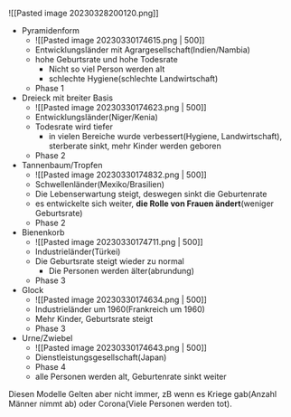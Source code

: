 ![[Pasted image 20230328200120.png]]
- Pyramidenform
	- ![[Pasted image 20230330174615.png | 500]]
	- Entwicklungsländer mit Agrargesellschaft(Indien/Nambia)
	- hohe Geburtsrate und hohe Todesrate
		- Nicht so viel Person werden alt
		- schlechte Hygiene(schlechte Landwirtschaft)
	- Phase 1
- Dreieck mit breiter Basis
	- ![[Pasted image 20230330174623.png | 500]]
	- Entwicklungsländer(Niger/Kenia)
	- Todesrate wird tiefer
		- in vielen Bereiche wurde verbessert(Hygiene, Landwirtschaft), sterberate sinkt, mehr Kinder werden geboren
	- Phase 2
- Tannenbaum/Tropfen
	- ![[Pasted image 20230330174832.png | 500]]
	- Schwellenländer(Mexiko/Brasilien)
	- Die Lebenserwartung steigt, deswegen sinkt die Geburtenrate
	- es entwickelte sich weiter, **die Rolle von Frauen ändert**(weniger Geburtsrate)
	- Phase 2
- Bienenkorb
	- ![[Pasted image 20230330174711.png | 500]]
	- Industrieländer(Türkei)
	- Die Geburtsrate steigt wieder zu normal
		- Die Personen werden älter(abrundung)
	- Phase 3
- Glock
	- ![[Pasted image 20230330174634.png | 500]]
	- Industrieländer um 1960(Frankreich um 1960)
	- Mehr Kinder, Geburtsrate steigt
	- Phase 3
- Urne/Zwiebel
	- ![[Pasted image 20230330174643.png | 500]]
	- Dienstleistungsgesellschaft(Japan)
	- Phase 4
	- alle Personen werden alt, Geburtenrate sinkt weiter

Diesen Modelle Gelten aber nicht immer, zB wenn es Kriege gab(Anzahl Männer nimmt ab) oder Corona(Viele Personen werden tot).
